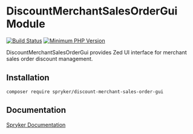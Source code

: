 # DiscountMerchantSalesOrderGui Module
[![Build Status](https://travis-ci.org/spryker/discount-merchant-sales-order-gui.svg)](https://travis-ci.org/spryker/discount-merchant-sales-order-gui)
[![Minimum PHP Version](https://img.shields.io/badge/php-%3E%3D%207.3-8892BF.svg)](https://php.net/)

DiscountMerchantSalesOrderGui provides Zed UI interface for merchant sales order discount management.

## Installation

```
composer require spryker/discount-merchant-sales-order-gui
```

## Documentation

[Spryker Documentation](https://academy.spryker.com/developing_with_spryker/module_guide/modules.html)
